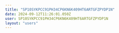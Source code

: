 ```yaml
---
title: "SP10SYKPCC91PH34CP6KN6K409HT6ARTGFZPYDP1N"
date: 2024-09-12T11:26:01.050Z
user: SP10SYKPCC91PH34CP6KN6K409HT6ARTGFZPYDP1N
layout: "users"
---
```

    